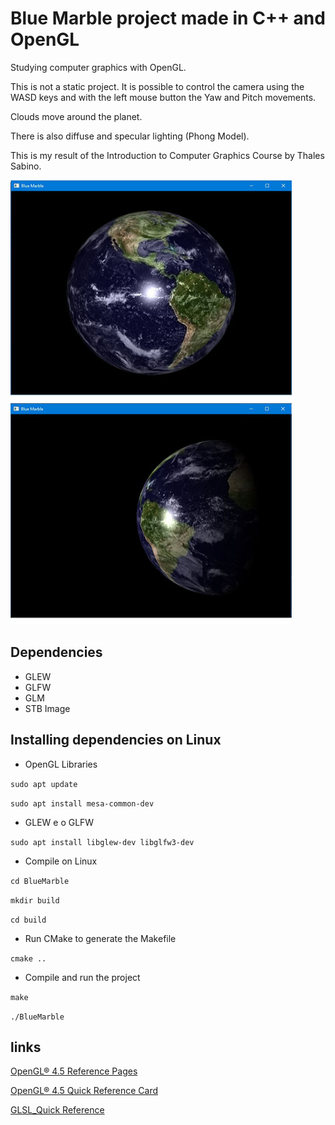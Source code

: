# Blue Marble project made in C++ and OpenGL

Studying computer graphics with OpenGL.

This is not a static project. It is possible to control the camera using the WASD keys and with the left mouse button the Yaw and Pitch movements.

Clouds move around the planet.

There is also diffuse and specular lighting (Phong Model).

This is my result of the Introduction to Computer Graphics Course by Thales Sabino.

<img src="https://github.com/mcleber/Cpp-OpenGL-Blue-Marble/blob/main/screenshot/BlueMarbleImage01.jpg" width="450" height="354">

<img src="https://github.com/mcleber/Cpp-OpenGL-Blue-Marble/blob/main/screenshot/BlueMarbleImage02.jpg" width="450" height="354">

## Dependencies

* GLEW
* GLFW
* GLM
* STB Image

## Installing dependencies on Linux

* OpenGL Libraries

``sudo apt update``

``sudo apt install mesa-common-dev``

* GLEW e o GLFW

``sudo apt install libglew-dev libglfw3-dev``

* Compile on Linux

``cd BlueMarble``

``mkdir build``

``cd build``

* Run CMake to generate the Makefile

``cmake ..``

* Compile and run the project

``make``

``./BlueMarble``

## links

[OpenGL® 4.5 Reference Pages](https://registry.khronos.org/OpenGL-Refpages/gl4/)

[OpenGL® 4.5 Quick Reference Card](https://www.khronos.org/files/opengl45-quick-reference-card.pdf)

[GLSL_Quick Reference](http://mew.cx/glsl_quickref.pdf)
